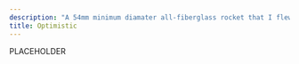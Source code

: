 ```yaml
---
description: "A 54mm minimum diamater all-fiberglass rocket that I flew to 8300 ft."
title: Optimistic
---
```


PLACEHOLDER
